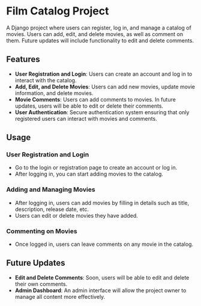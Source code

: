 # Film Catalog Project

A Django project where users can register, log in, and manage a catalog of movies. Users can add, edit, and delete movies, as well as comment on them. Future updates will include functionality to edit and delete comments.

## Features

- **User Registration and Login**: Users can create an account and log in to interact with the catalog.
- **Add, Edit, and Delete Movies**: Users can add new movies, update movie information, and delete movies.
- **Movie Comments**: Users can add comments to movies. In future updates, users will be able to edit or delete their comments.
- **User Authentication**: Secure authentication system ensuring that only registered users can interact with movies and comments.

## Usage

### User Registration and Login

- Go to the login or registration page to create an account or log in.
- After logging in, you can start adding movies to the catalog.

### Adding and Managing Movies

- After logging in, users can add movies by filling in details such as title, description, release date, etc.
- Users can edit or delete movies they have added.

### Commenting on Movies

- Once logged in, users can leave comments on any movie in the catalog.

## Future Updates

- **Edit and Delete Comments**: Soon, users will be able to edit and delete their own comments.
- **Admin Dashboard**: An admin interface will allow the project owner to manage all content more effectively.